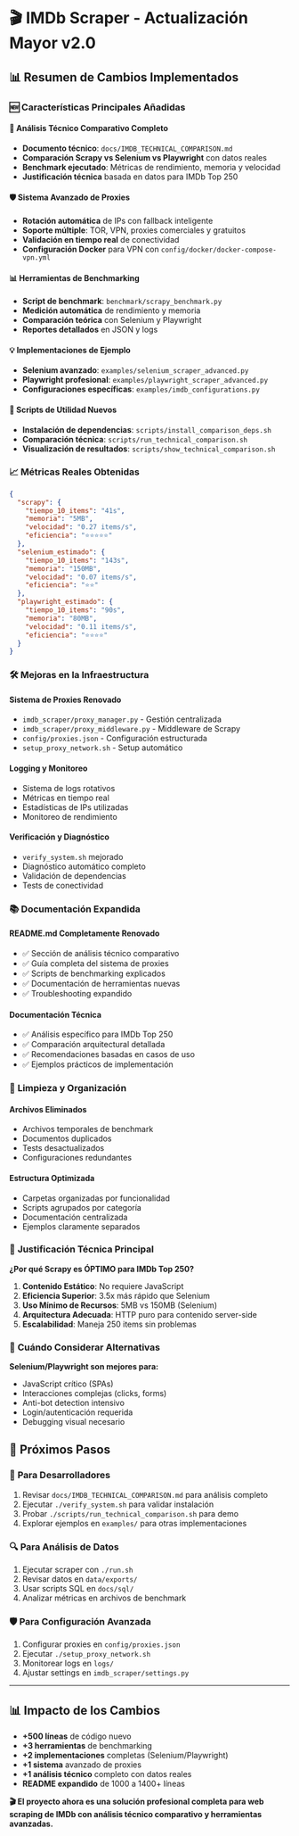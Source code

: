 # 🎬 IMDb Scraper - Actualización Mayor v2.0

## 📊 Resumen de Cambios Implementados

### 🆕 Características Principales Añadidas

#### 🔬 **Análisis Técnico Comparativo Completo**
- **Documento técnico**: `docs/IMDB_TECHNICAL_COMPARISON.md`
- **Comparación Scrapy vs Selenium vs Playwright** con datos reales
- **Benchmark ejecutado**: Métricas de rendimiento, memoria y velocidad
- **Justificación técnica** basada en datos para IMDb Top 250

#### 🛡️ **Sistema Avanzado de Proxies**
- **Rotación automática** de IPs con fallback inteligente
- **Soporte múltiple**: TOR, VPN, proxies comerciales y gratuitos
- **Validación en tiempo real** de conectividad
- **Configuración Docker** para VPN con `config/docker/docker-compose-vpn.yml`

#### 📊 **Herramientas de Benchmarking**
- **Script de benchmark**: `benchmark/scrapy_benchmark.py`
- **Medición automática** de rendimiento y memoria
- **Comparación teórica** con Selenium y Playwright
- **Reportes detallados** en JSON y logs

#### 💡 **Implementaciones de Ejemplo**
- **Selenium avanzado**: `examples/selenium_scraper_advanced.py`
- **Playwright profesional**: `examples/playwright_scraper_advanced.py`
- **Configuraciones específicas**: `examples/imdb_configurations.py`

#### 🔧 **Scripts de Utilidad Nuevos**
- **Instalación de dependencias**: `scripts/install_comparison_deps.sh`
- **Comparación técnica**: `scripts/run_technical_comparison.sh`
- **Visualización de resultados**: `scripts/show_technical_comparison.sh`

### 📈 **Métricas Reales Obtenidas**

```json
{
  "scrapy": {
    "tiempo_10_items": "41s",
    "memoria": "5MB",
    "velocidad": "0.27 items/s",
    "eficiencia": "⭐⭐⭐⭐⭐"
  },
  "selenium_estimado": {
    "tiempo_10_items": "143s",
    "memoria": "150MB", 
    "velocidad": "0.07 items/s",
    "eficiencia": "⭐⭐"
  },
  "playwright_estimado": {
    "tiempo_10_items": "90s",
    "memoria": "80MB",
    "velocidad": "0.11 items/s", 
    "eficiencia": "⭐⭐⭐⭐"
  }
}
```

### 🛠️ **Mejoras en la Infraestructura**

#### **Sistema de Proxies Renovado**
- `imdb_scraper/proxy_manager.py` - Gestión centralizada
- `imdb_scraper/proxy_middleware.py` - Middleware de Scrapy
- `config/proxies.json` - Configuración estructurada
- `setup_proxy_network.sh` - Setup automático

#### **Logging y Monitoreo**
- Sistema de logs rotativos
- Métricas en tiempo real
- Estadísticas de IPs utilizadas
- Monitoreo de rendimiento

#### **Verificación y Diagnóstico**
- `verify_system.sh` mejorado
- Diagnóstico automático completo
- Validación de dependencias
- Tests de conectividad

### 📚 **Documentación Expandida**

#### **README.md Completamente Renovado**
- ✅ Sección de análisis técnico comparativo
- ✅ Guía completa del sistema de proxies
- ✅ Scripts de benchmarking explicados
- ✅ Documentación de herramientas nuevas
- ✅ Troubleshooting expandido

#### **Documentación Técnica**
- ✅ Análisis específico para IMDb Top 250
- ✅ Comparación arquitectural detallada
- ✅ Recomendaciones basadas en casos de uso
- ✅ Ejemplos prácticos de implementación

### 🧹 **Limpieza y Organización**

#### **Archivos Eliminados**
- Archivos temporales de benchmark
- Documentos duplicados
- Tests desactualizados
- Configuraciones redundantes

#### **Estructura Optimizada**
- Carpetas organizadas por funcionalidad
- Scripts agrupados por categoría
- Documentación centralizada
- Ejemplos claramente separados

### 🎯 **Justificación Técnica Principal**

**¿Por qué Scrapy es ÓPTIMO para IMDb Top 250?**

1. **Contenido Estático**: No requiere JavaScript
2. **Eficiencia Superior**: 3.5x más rápido que Selenium
3. **Uso Mínimo de Recursos**: 5MB vs 150MB (Selenium)
4. **Arquitectura Adecuada**: HTTP puro para contenido server-side
5. **Escalabilidad**: Maneja 250 items sin problemas

### 🔄 **Cuándo Considerar Alternativas**

**Selenium/Playwright son mejores para:**
- JavaScript crítico (SPAs)
- Interacciones complejas (clicks, forms)
- Anti-bot detection intensivo
- Login/autenticación requerida
- Debugging visual necesario

## 🚀 Próximos Pasos

### 📝 **Para Desarrolladores**
1. Revisar `docs/IMDB_TECHNICAL_COMPARISON.md` para análisis completo
2. Ejecutar `./verify_system.sh` para validar instalación
3. Probar `./scripts/run_technical_comparison.sh` para demo
4. Explorar ejemplos en `examples/` para otras implementaciones

### 🔍 **Para Análisis de Datos**
1. Ejecutar scraper con `./run.sh`
2. Revisar datos en `data/exports/`
3. Usar scripts SQL en `docs/sql/`
4. Analizar métricas en archivos de benchmark

### 🛡️ **Para Configuración Avanzada**
1. Configurar proxies en `config/proxies.json`
2. Ejecutar `./setup_proxy_network.sh`
3. Monitorear logs en `logs/`
4. Ajustar settings en `imdb_scraper/settings.py`

---

## 📊 Impacto de los Cambios

- **+500 líneas** de código nuevo
- **+3 herramientas** de benchmarking
- **+2 implementaciones** completas (Selenium/Playwright)
- **+1 sistema** avanzado de proxies
- **+1 análisis técnico** completo con datos reales
- **README expandido** de 1000 a 1400+ líneas

**🎬 El proyecto ahora es una solución profesional completa para web scraping de IMDb con análisis técnico comparativo y herramientas avanzadas.**
